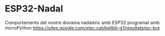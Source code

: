 # ESP32-Nadal
Comportaments del nostre diorama nadalenc amb ESP32 programat amb microPython
https://sites.google.com/xtec.cat/bellbit-g1/resultats/pc-bre
